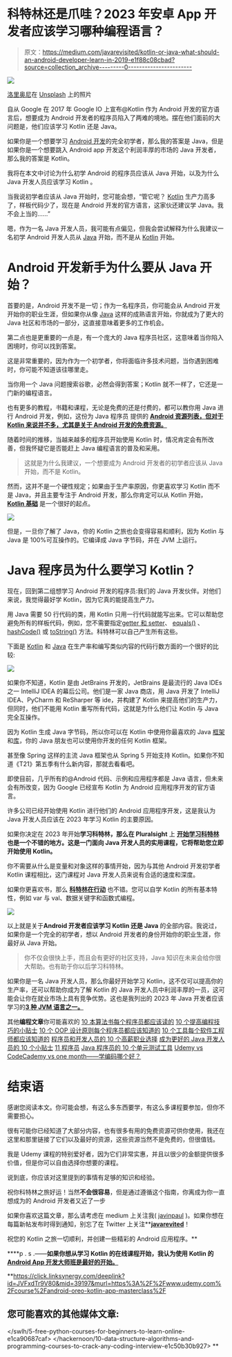 # 科特林还是爪哇？2023 年安卓 App 开发者应该学习哪种编程语言？

> 原文：<https://medium.com/javarevisited/kotlin-or-java-what-should-an-android-developer-learn-in-2019-e1f88c08cbad?source=collection_archive---------0----------------------->

![](img/b0ef198a66d9f64a09cd4ae2f47df5a7.png)

[洛里奥尼](https://unsplash.com/@lolioni2?utm_source=medium&utm_medium=referral)在 [Unsplash](https://unsplash.com?utm_source=medium&utm_medium=referral) 上的照片

自从 Google 在 2017 年 Google IO 上宣布@Kotlin 作为 Android 开发的官方语言后，想要成为 Android 开发者的程序员陷入了两难的境地。摆在他们面前的大问题是，他们应该学习 Kotlin 还是 Java。

如果你是一个想要学习 [Android 开发](http://javarevisited.blogspot.sg/2017/12/top-5-android-online-training-courses-for-Java-developers.html)的完全初学者，那么我的答案是 Java，但是如果你是一个想要跳入 Android app 开发这个利润丰厚的市场的 Java 开发者，那么我的答案是 Kotlin。

我将在本文中讨论为什么初学 Android 的程序员应该从 Java 开始，以及为什么 Java 开发人员应该学习 Kotlin 。

当我说初学者应该从 Java 开始时，您可能会想，“管它呢？ [Kotlin](/javarevisited/top-5-courses-to-learn-kotlin-in-2020-dfc3fa7706d8) 生产力高多了，样板代码少了，现在是 Android 开发的官方语言，这家伙还建议学 Java。我不会上当的……”

嗯，作为一名 Java 开发人员，我可能有点偏见，但我会尝试解释为什么我建议一名初学 Android 开发人员从 [Java](/javarevisited/10-best-places-to-learn-java-online-for-free-ce5e713ab5b2) 开始，而不是从 [Kotlin](/javarevisited/7-free-courses-to-learn-kotlin-in-2020-327c3872c1e1) 开始。

# Android 开发新手为什么要从 Java 开始？

首要的是，Android 开发不是一切；作为一名程序员，你可能会从 Android 开发开始你的职业生涯，但如果你从像 [Java](http://javarevisited.blogspot.sg/2013/04/10-reasons-to-learn-java-programming.html#axzz56lq0jrxn) 这样的成熟语言开始，你就成为了更大的 Java 社区和市场的一部分，这直接意味着更多的工作机会。

第二点也是更重要的一点是，有一个庞大的 Java 程序员社区，这意味着当你陷入困境时，你可以找到答案。

这是非常重要的，因为作为一个初学者，你将面临许多技术问题，当你遇到困难时，你可能不知道该往哪里走。

当你用一个 Java 问题搜索谷歌，必然会得到答案；Kotlin 就不一样了，它还是一门新的编程语言。

也有更多的教程，书籍和课程，无论是免费的还是付费的，都可以教你用 Java 进行 Android 开发，例如，这份为 Java 程序员 提供的 [**Android 资源列表，但对于 Kotlin 来说并不多，尤其是关于 Android 开发的免费资源。**](http://javarevisited.blogspot.sg/2017/12/top-5-android-online-training-courses-for-Java-developers.html)

随着时间的推移，当越来越多的程序员开始使用 Kotlin 时，情况肯定会有所改善，但我怀疑它是否能赶上 Java 编程语言的普及和采用。

> 这就是为什么我建议，一个想要成为 Android 开发者的初学者应该从 Java 开始，而不是 Kotlin。

然而，这并不是一个硬性规定；如果由于生产率原因，你更喜欢学习 Kotlin 而不是 Java，并且主要专注于 Android 开发，那么你肯定可以从 Kotlin 开始， [**Kotlin 基础**](https://pluralsight.pxf.io/c/1193463/424552/7490?u=https%3A%2F%2Fwww.pluralsight.com%2Fcourses%2Fkotlin-fundamentals) 是一个很好的起点。

[![](img/1021cf1f62fb27d74c70b72290e1a614.png)](https://pluralsight.pxf.io/c/1193463/424552/7490?u=https%3A%2F%2Fwww.pluralsight.com%2Fcourses%2Fkotlin-fundamentals)

但是，一旦你了解了 Java，你的 Kotlin 之旅也会变得容易和顺利，因为 Kotlin 与 Java 是 100%可互操作的。它编译成 Java 字节码，并在 JVM 上运行。

# Java 程序员为什么要学习 Kotlin？

现在，回到第二组想学习 Android 开发的程序员:我们的 Java 开发伙伴。对他们来说，我觉得最好学 Kotlin，因为它真的能提高生产力。

用 Java 需要 50 行代码的类，用 Kotlin 只用一行代码就能写出来。它可以帮助您避免所有的样板代码，例如，您不需要指定[getter 和 setter](http://javarevisited.blogspot.sg/2012/12/getter-and-setter-method-vs-public-modifier-field-java.html#axzz55oDxm8vv)、 [equals()](http://javarevisited.blogspot.sg/2012/12/difference-between-equals-method-and-equality-operator-java.html#axzz550uABzaC) 、 [hashCode()](http://www.java67.com/2013/04/example-of-overriding-equals-hashcode-compareTo-java-method.html) 或 [toString()](http://javarevisited.blogspot.sg/2015/01/why-override-equals-hashcode-or-tostring-java.html#axzz55oDxm8vv) 方法。科特林可以自己产生所有这些。

下面是 [Kotlin](https://kotlinlang.org/) 和 [Java](https://www.oracle.com/in/java/index.html) 在生产率和编写类似内容的代码行数方面的一个很好的比较:

[![](img/44c313cacc0a4f2784e730b2d436d2a0.png)](https://javarevisited.blogspot.com/2018/02/5-courses-to-learn-kotlin-programming-java-android.html#axzz6fTlxGViW)

如果你不知道，Kotlin 是由 JetBrains 开发的，JetBrains 是最流行的 Java IDEs 之一 IntelliJ IDEA 的幕后公司。他们是一家 Java 商店，用 Java 开发了 IntelliJ IDEA、PyCharm 和 ReSharper 等 ide，并构建了 Kotlin 来提高他们的生产力，但同时，他们不能用 Kotlin 重写所有代码，这就是为什么他们让 Kotlin 与 Java 完全互操作。

因为 Kotlin 生成 Java 字节码，所以你可以在 Kotlin 中使用你最喜欢的 Java [框架](http://www.java67.com/2018/01/top-10-web-mobile-and-big-data-framework-libraries-technologies-programmers-should-learn-in-2018.html)和[库](http://javarevisited.blogspot.sg/2018/01/top-20-libraries-and-apis-for-java-programmers.html)，你的 Java 朋友也可以使用你开发的任何 Kotlin 框架。

甚至像 Spring 这样的主流 Java 框架也从 Spring 5 开始支持 Kotlin。如果你不知道《T21》第五季有什么新内容，那就去看看吧。

即使目前，几乎所有的@Android 代码、示例和应用程序都是 Java 语言，但未来会有所改变，因为 Google 已经宣布 Kotlin 为 Android 应用程序开发的官方语言。

许多公司已经开始使用 Kotlin 进行他们的 Android 应用程序开发，这是我认为 Java 开发人员应该在 2023 年学习 Kotlin 的主要原因。

如果你决定在 2023 年开始**学习科特林，那么在 Pluralsight** 上 [**开始学习科特林**](https://pluralsight.pxf.io/c/1193463/424552/7490?u=https%3A%2F%2Fwww.pluralsight.com%2Fcourses%2Fkotlin-getting-started) **也是一个不错的地方。这是一门面向 Java 开发人员的实用课程，它将帮助您立即开始使用 Kotlin。**

你不需要从什么是变量和对象这样的事情开始，因为与其他 Android 开发初学者 Kotlin 课程相比，这门课程对 Java 开发人员来说有合适的速度和深度。

如果你更喜欢书，那么 [**科特林在行动**](http://aax-us-east.amazon-adsystem.com/x/c/QpipwDhplwm9GhoeHV3VZq0AAAFhcNMDZwEAAAFKAR5WI5E/https://assoc-redirect.amazon.com/g/r/https://www.amazon.com/Kotlin-Action-Dmitry-Jemerov/dp/1617293296/ref=as_at?creativeASIN=1617293296&linkCode=w61&imprToken=TK3w.teKw9SEbyZ6P9pJaA&slotNum=0&tag=javamysqlanta-20) 也不错。您可以自学 Kotlin 的所有基本特性，例如 var 与 val、数据关键字和函数式编程。

[![](img/88478236d47c4c40d07df18e71fa2436.png)](https://www.amazon.com/Kotlin-Action-Dmitry-Jemerov/dp/1617293296?tag=javamysqlanta-20)

以上就是关于**Android 开发者应该学习 Kotlin 还是 Java** 的全部内容。我说过，如果你是一个完全的初学者，想以 Android 开发者的身份开始你的职业生涯，你最好从 Java 开始。

> 你不仅会很快上手，而且会有更好的社区支持，Java 知识在未来会给你很大帮助。也有助于你以后学习科特林。

如果你是一名 Java 开发人员，那么你最好开始学习 Kotlin，这不仅可以提高你的生产率，还可以帮助你成为了解 Kotlin 的 Java 开发人员中利润丰厚的一员，这可能会让你在就业市场上具有竞争优势。这也是我列出的 2023 年 Java 开发者应该学习的[**3 种 JVM 语言之一。**](http://javarevisited.blogspot.sg/2018/02/top-3-jvm-languages-java-programmer-learn.html)

其他**编程文章**你可能喜欢的
[10 本算法书每个程序员都应该读的](http://www.java67.com/2015/09/top-10-algorithm-books-every-programmer-read-learn.html)
[10 个提高编程技巧的小贴士](https://javarevisited.blogspot.com/2014/01/10-tips-to-improve-programming-skill-become-better-programmer.html)
[10 个 OOP 设计原则每个程序员都应该知道的](https://javarevisited.blogspot.com/2018/07/10-object-oriented-design-principles.html)
[10 个工具每个软件工程师都应该知道的](https://javarevisited.blogspot.com/2018/01/10-tools-every-software-developer-know.html)
[程序员和开发人员的 10 个高薪职业选择](http://javarevisited.blogspot.sg/2018/02/top-10-highest-paying-technical-jobs-programmers-software-developers.html#axzz58Gi5STbU)
[成为更好的 Java 开发人员的 10 个小贴士](https://javarevisited.blogspot.com/2018/05/10-tips-to-become-better-java-developer.html)
[11 程序员](http://www.java67.com/2018/06/data-structure-and-algorithm-interview-questions-programmers.html)
[Java 程序员的 10 个单元测试工具](http://javarevisited.blogspot.sg/2018/01/10-unit-testing-and-integration-tools-for-java-programmers.html)
[Udemy vs CodeCademy vs one month——学编码哪个好？](https://javarevisited.blogspot.com/2019/09/codecademy-vs-udemy-vs-onemonth-which-is-better-for-learning-code.html)

# 结束语

感谢您阅读本文。你可能会想，有这么多东西要学，有这么多课程要参加，但你不需要担心。

很有可能你已经知道了大部分内容，也有很多有用的免费资源可供你使用，我还在这里和那里链接了它们以及最好的资源，这些资源当然不是免费的，但很值钱。

我是 Udemy 课程的特别爱好者，因为它们非常实惠，并且以很少的金额提供很多价值，但是你可以自由选择你想要的课程。

说到底，你应该对这里提到的事情有足够的知识和经验。

祝你科特林之旅好运！当然**不会很容易**，但是通过遵循这个指南，你离成为你一直想成为的 Android 开发者又近了一步

如果你喜欢这篇文章，那么请考虑在 medium 上关注我( [javinpaul](https://medium.com/u/bb36d8439904?source=post_page-----31588d8670cb----------------------) )。如果你想在每篇新帖发布时得到通知，别忘了在 Twitter 上关注**[**javarevited**](https://twitter.com/javarevisited)！

祝您的 Kotlin 之旅一切顺利，并创建一些精彩的 Android 应用程序。**

****p . s .——**如果你想从学习 Kotlin 的在线课程开始，我认为使用 Kotlin 的 [**Android App 开发大师班是最好的开始。**](https://click.linksynergy.com/deeplink?id=JVFxdTr9V80&mid=39197&murl=https%3A%2F%2Fwww.udemy.com%2Fcourse%2Fandroid-oreo-kotlin-app-masterclass%2F)**

**<https://click.linksynergy.com/deeplink?id=JVFxdTr9V80&mid=39197&murl=https%3A%2F%2Fwww.udemy.com%2Fcourse%2Fandroid-oreo-kotlin-app-masterclass%2F>  

## 您可能喜欢的其他媒体文章:

</swlh/5-free-python-courses-for-beginners-to-learn-online-e1ca90687caf>  </hackernoon/10-data-structure-algorithms-and-programming-courses-to-crack-any-coding-interview-e1c50b30b927>   **